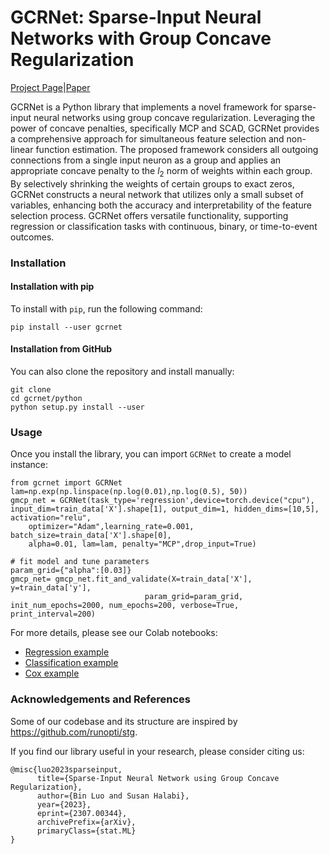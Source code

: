 # GCRNet: Sparse-Input Neural Networks with Group Concave Regularization

[Project Page](https://github.com/r08in/GCRNN)|[Paper](https://arxiv.org/abs/2307.00344)

GCRNet is a Python library that implements a novel framework for sparse-input neural networks using group concave regularization. Leveraging the power of concave penalties, specifically MCP and SCAD, GCRNet provides a comprehensive approach for simultaneous feature selection and non-linear function estimation. The proposed framework considers all outgoing connections from a single input neuron as a group and applies an appropriate concave penalty to the $l_2$ norm of weights within each group. By selectively shrinking the weights of certain groups to exact zeros, GCRNet constructs a neural network that utilizes only a small subset of variables, enhancing both the accuracy and interpretability of the feature selection process. GCRNet offers versatile functionality, supporting regression or classification tasks with continuous, binary, or time-to-event outcomes.

### Installation

#### Installation with pip

To install with `pip`, run the following command:
```
pip install --user gcrnet
```

#### Installation from GitHub

You can also clone the repository and install manually:
```
git clone 
cd gcrnet/python
python setup.py install --user
```

### Usage

Once you install the library, you can import `GCRNet` to create a model instance:
```
from gcrnet import GCRNet
lam=np.exp(np.linspace(np.log(0.01),np.log(0.5), 50))
gmcp_net = GCRNet(task_type='regression',device=torch.device("cpu"), input_dim=train_data['X'].shape[1], output_dim=1, hidden_dims=[10,5], activation="relu",
    optimizer="Adam",learning_rate=0.001, batch_size=train_data['X'].shape[0], 
    alpha=0.01, lam=lam, penalty="MCP",drop_input=True)

# fit model and tune parameters
param_grid={"alpha":[0.03]}
gmcp_net= gmcp_net.fit_and_validate(X=train_data['X'], y=train_data['y'], 
                              param_grid=param_grid, init_num_epochs=2000, num_epochs=200, verbose=True, print_interval=200)
```

For more details, please see our Colab notebooks:

- [Regression example](https://colab.research.google.com/github/r08in/GCRNN/blob/main/python/examples/Regression-example.ipynb)
- [Classification example](https://colab.research.google.com/github/r08in/GCRNN/blob/main/python/examples/Classification-example.ipynb)
- [Cox example](https://colab.research.google.com/github/r08in/GCRNN/blob/main/python/examples/Cox-example.ipynb)

### Acknowledgements and References

Some of our codebase and its structure are inspired by https://github.com/runopti/stg. 

If you find our library useful in your research, please consider citing us:

```
@misc{luo2023sparseinput,
      title={Sparse-Input Neural Network using Group Concave Regularization}, 
      author={Bin Luo and Susan Halabi},
      year={2023},
      eprint={2307.00344},
      archivePrefix={arXiv},
      primaryClass={stat.ML}
}
```